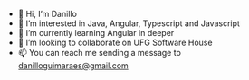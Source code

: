 - 👋 Hi, I’m Danillo
- 👀 I’m interested in Java, Angular, Typescript and Javascript
- 🌱 I’m currently learning Angular in deeper
- 💞️ I’m looking to collaborate on UFG Software House
- 📫 You can reach me sending a message to danilloguimaraes@gmail.com

<!---
danilloguimaraes-ufg/danilloguimaraes-ufg is a ✨ special ✨ repository because its `README.md` (this file) appears on your GitHub profile.
You can click the Preview link to take a look at your changes.
--->
